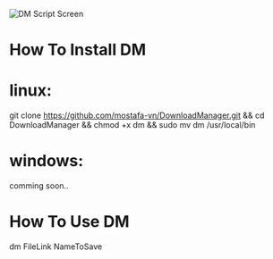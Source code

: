 ![DM Script Screen](https://i.ibb.co/r6ww3m6/Screenshot-from-2019-02-21-23-36-40.png)

# How To Install DM

# linux:
git clone https://github.com/mostafa-vn/DownloadManager.git && cd DownloadManager && chmod +x dm && sudo mv dm /usr/local/bin

# windows:
comming soon..

# How To Use DM
dm FileLink NameToSave

